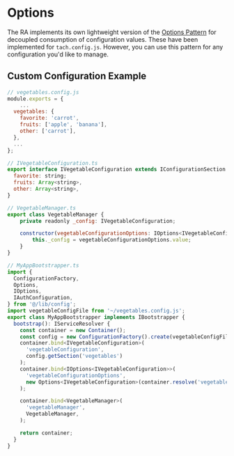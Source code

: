 # Options

The RA implements its own lightweight version of the [Options Pattern](https://learn.microsoft.com/en-us/aspnet/core/fundamentals/configuration/options?view=aspnetcore-7.0) for decoupled consumption of configuration values. These have been implemented for `tach.config.js`. However, you can use this pattern for any configuration you'd like to manage.

## Custom Configuration Example

```javascript
// vegetables.config.js
module.exports = {
    ...
  vegetables: {
    favorite: 'carrot',
    fruits: ['apple', 'banana'],
    other: ['carrot'],
  },
  ...
};

// IVegetableConfiguration.ts
export interface IVegetableConfiguration extends IConfigurationSection {
  favorite: string;
  fruits: Array<string>,
  other: Array<string>,
}

// VegetableManager.ts
export class VegetableManager {
    private readonly _config: IVegetableConfiguration;

    constructor(vegetableConfigurationOptions: IOptions<IVegetableConfiguration>) {
        this._config = vegetableConfigurationOptions.value;
    }
}

// MyAppBootstrapper.ts
import {
  ConfigurationFactory,
  Options,
  IOptions,
  IAuthConfiguration,
} from '@/lib/config';
import vegetableConfigFile from '~/vegetables.config.js';
export class MyAppBootstrapper implements IBootstrapper {
  bootstrap(): IServiceResolver {
    const container = new Container();
    const config = new ConfigurationFactory().create(vegetableConfigFile);
    container.bind<IVegetableConfiguration>(
      'vegetableConfiguration',
      config.getSection('vegetables')
    );
    container.bind<IOptions<IVegetableConfiguration>>(
      'vegetableConfigurationOptions',
      new Options<IVegetableConfiguration>(container.resolve('vegetableConfiguration'))
    );

    container.bind<VegetableManager>(
      'vegetableManager',
      VegetableManager,
    );

    return container;
  }
}
```

